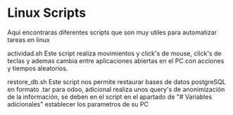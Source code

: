 # Linux Scripts
Aqui encontraras diferentes scripts que son muy utiles para automatizar tareas en linux

actividad.sh
Este script realiza movimientos y click's de mouse, click's de teclas y ademas cambia entre aplicaciones abiertas en el PC con acciones y tiempos aleatorios.

restore_db.sh
Este script nos permite restaurar bases de datos postgreSQL en formato .tar para odoo, adicional realiza unos query's de anonimización de la información, se deben en el script en el apartado de "# Variables adicionales" establecer los parametros de su PC

